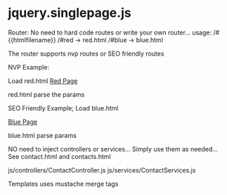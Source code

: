 # jquery.singlepage.js


Router:
No need to hard code routes or write your own router... 
usage: /#{{htmlfilename}}
/#red -> red.html
/#blue -> blue.html


<script src="js/jquery-3.2.1.min.js"> </script>
<script src="js/jquery.singlepage.js?v=1"></script>

<script>
//home is the default route will load home.html 
$(document).ready(function () {
	var router = new Router("#myApp", "home").load();
});
</script>

        
<div id="myApp"></div>


The router supports nvp routes or SEO friendly routes 

NVP Example: 

Load red.html 
 <a class="nav-link disabled" href="/#red/?first_name=red&last_name=leader">Red Page</a>

red.html parse the params
<script>
$( document ).ready(function() {
	var firstName = Router.getUriParameterByName('first_name');
	$("#firstName").html( firstName );
	var lastName = Router.getUriParameterByName('last_name'); 
	$("#lastName").html( lastName );
});
</script>



SEO Friendly Example;
Load blue.html

 <a class="nav-link disabled" href="/#blue/first_name/blue/last_name/leader">Blue Page</a>


blue.html parse params

<script>
(document).ready(function () {
        var firstName = Router.getPathVariable('first_name');
        $("#firstName").html(firstName);
        var lastName = Router.getPathVariable('last_name');
        $("#lastName").html(lastName);
});
</script>


NO need to inject controllers or services... Simply use them as needed...
See contact.html and contacts.html 

js/controllers/ContactController.js 
js/services/ContactServices.js




Templates uses mustache merge tags 

<script id="contactTemplate" type="text/template">
<p>contactid: {{contactid}}</p>
<p>first name: {{firstName}}</p>
</script>

<script>
 var data = $(target).data();
 var html = Template.renderTemplate("contactTemplate",data);
 $("#contactView").html( html );
</script>


